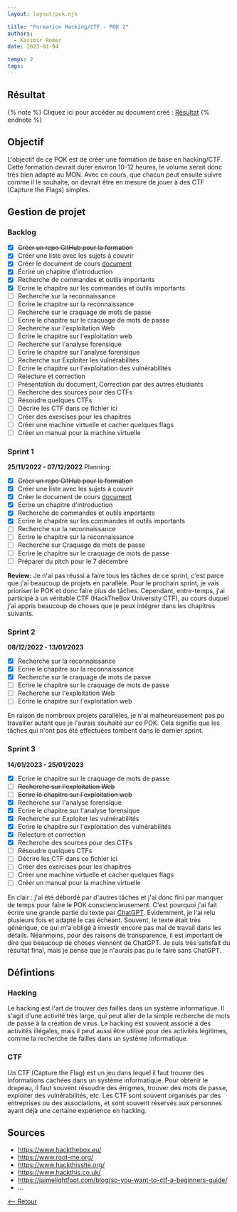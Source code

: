 ```yaml
---
layout: layout/pok.njk

title: "Formation Hacking/CTF - POK 2"
authors:
  - Kasimir Romer
date: 2023-01-04

temps: 2
tags:
---
```


## Résultat
{% note %}
Cliquez ici pour accéder au document créé : [Résultat](./hacking)
{% endnote %}

## Objectif
L'objectif de ce POK est de créer une formation de base en hacking/CTF. Cette formation devrait durer environ 10-12 heures, le volume serait donc très bien adapté au MON. Avec ce cours, que chacun peut ensuite suivre comme il le souhaite, on devrait être en mesure de jouer à des CTF (Capture the Flags) simples.

## Gestion de projet
### Backlog
- [x] ~~Créer un repo GitHub pour la formation~~
- [x] Créer une liste avec les sujets à couvrir
- [x] Créer le document de cours [document](./hacking)
- [x] Écrire un chapitre d'introduction
- [x] Recherche de commandes et outils importants
- [x] Ecrire le chapitre sur les commandes et outils importants
- [ ] Recherche sur la reconnaissance 
- [ ] Ecrire le chapitre sur la reconnaissance
- [ ] Recherche sur le craquage de mots de passe
- [ ] Ecrire le chapitre sur le craquage de mots de passe
- [ ] Recherche sur l'exploitation Web 
- [ ] Ecrire le chapitre sur l'exploitation web
- [ ] Recherche sur l'analyse forensique
- [ ] Ecrire le chapitre sur l'analyse forensique
- [ ] Recherche sur Exploiter les vulnérabilités
- [ ] Ecrire le chapitre sur l'exploitation des vulnérabilités
- [ ] Relecture et correction
- [ ] Présentation du document, Correction par des autres étudiants
- [ ] Recherche des sources pour des CTFs
- [ ] Résoudre quelques CTFs
- [ ] Décrire les CTF dans ce fichier ici
- [ ] Créer des exercises pour les chapitres
- [ ] Créer une machine virtuelle et cacher quelques flags
- [ ] Créer un manual pour la machine virtuelle

### Sprint 1
**25/11/2022 - 07/12/2022**
Planning:
- [x] ~~Créer un repo GitHub pour la formation~~
- [x] Créer une liste avec les sujets à couvrir
- [x] Créer le document de cours [document](./hacking)
- [x] Écrire un chapitre d'introduction
- [x] Recherche de commandes et outils importants
- [x] Ecrire le chapitre sur les commandes et outils importants
- [ ] Recherche sur la reconnaissance 
- [ ] Ecrire le chapitre sur la reconnaissance
- [ ] Recherche sur Craquage de mots de passe
- [ ] Ecrire le chapitre sur le craquage de mots de passe
- [ ] Préparer du pitch pour le 7 décembre

**Review:**
Je n'ai pas réussi a faire tous les tâches de ce sprint, c'est parce que j'ai beaucoup de projets en parallèle. Pour le prochain sprint, je vais prioriser le POK et donc faire plus de tâches. Cependant, entre-temps, j'ai participé à un véritable CTF (HackTheBox University CTF), au cours duquel j'ai appris beaucoup de choses que je peux intégrer dans les chapitres suivants.

### Sprint 2
**08/12/2022 - 13/01/2023**
- [x] Recherche sur la reconnaissance 
- [x] Ecrire le chapitre sur la reconnaissance
- [x] Recherche sur le craquage de mots de passe
- [ ] Ecrire le chapitre sur le craquage de mots de passe
- [ ] Recherche sur l'exploitation Web 
- [ ] Ecrire le chapitre sur l'exploitation web

En raison de nombreux projets parallèles, je n'ai malheureusement pas pu travailler autant que je l'aurais souhaité sur ce POK. Cela signifie que les tâches qui n'ont pas été effectuées tombent dans le dernier sprint.

### Sprint 3
**14/01/2023 - 25/01/2023**
- [x] Ecrire le chapitre sur le craquage de mots de passe
- [ ] ~~Recherche sur l'exploitation Web~~ 
- [ ] ~~Ecrire le chapitre sur l'exploitation web~~
- [x] Recherche sur l'analyse forensique
- [x] Ecrire le chapitre sur l'analyse forensique
- [x] Recherche sur Exploiter les vulnérabilités
- [x] Ecrire le chapitre sur l'exploitation des vulnérabilités
- [x] Relecture et correction
- [x] Recherche des sources pour des CTFs
- [ ] Résoudre quelques CTFs
- [ ] Décrire les CTF dans ce fichier ici
- [ ] Créer des exercises pour les chapitres
- [ ] Créer une machine virtuelle et cacher quelques flags
- [ ] Créer un manual pour la machine virtuelle

En clair : j'ai été débordé par d'autres tâches et j'ai donc fini par manquer de temps pour faire le POK consciencieusement. C'est pourquoi j'ai fait écrire une grande partie du texte par [ChatGPT](https://chat.openai.com). Évidemment, je l'ai relu plusieurs fois et adapté le cas échéant. Souvent, le texte était très générique, ce qui m'a obligé à investir encore pas mal de travail dans les détails. Néanmoins, pour des raisons de transparence, il est important de dire que beaucoup de choses viennent de ChatGPT. Je suis très satisfait du résultat final, mais je pense que je n'aurais pas pu le faire sans ChatGPT.

## Défintions
### Hacking
Le hacking est l'art de trouver des failles dans un système informatique. Il s'agit d'une activité très large, qui peut aller de la simple recherche de mots de passe à la création de virus. Le hacking est souvent associé à des activités illégales, mais il peut aussi être utilisé pour des activités légitimes, comme la recherche de failles dans un système informatique.

### CTF
Un CTF (Capture the Flag) est un jeu dans lequel il faut trouver des informations cachées dans un système informatique. Pour obtenir le drapeau, il faut souvent résoudre des énigmes, trouver des mots de passe, exploiter des vulnérabilités, etc. Les CTF sont souvent organisés par des entreprises ou des associations, et sont souvent réservés aux personnes ayant déjà une certaine expérience en hacking.

## Sources
- https://www.hackthebox.eu/
- https://www.root-me.org/
- https://www.hackthissite.org/
- https://www.hackthis.co.uk/
- https://jaimelightfoot.com/blog/so-you-want-to-ctf-a-beginners-guide/
- ...

[<-- Retour](../)